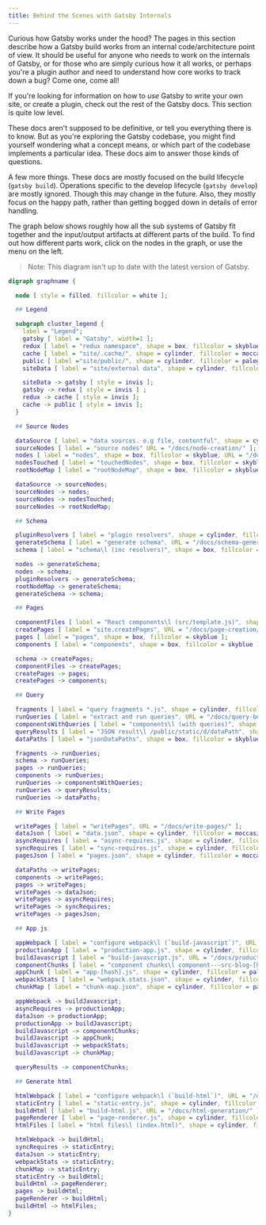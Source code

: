 ```yaml
---
title: Behind the Scenes with Gatsby Internals
---
```


Curious how Gatsby works under the hood? The pages in this section describe how a Gatsby build works from an internal code/architecture point of view. It should be useful for anyone who needs to work on the internals of Gatsby, or for those who are simply curious how it all works, or perhaps you're a plugin author and need to understand how core works to track down a bug? Come one, come all!

If you're looking for information on how to _use_ Gatsby to write your own site, or create a plugin, check out the rest of the Gatsby docs. This section is quite low level.

These docs aren't supposed to be definitive, or tell you everything there is to know. But as you're exploring the Gatsby codebase, you might find yourself wondering what a concept means, or which part of the codebase implements a particular idea. These docs aim to answer those kinds of questions.

A few more things. These docs are mostly focused on the build lifecycle (`gatsby build`). Operations specific to the develop lifecycle (`gatsby develop`) are mostly ignored. Though this may change in the future. Also, they mostly focus on the happy path, rather than getting bogged down in details of error handling.

The graph below shows roughly how all the sub systems of Gatsby fit together and the input/output artifacts at different parts of the build. To find out how different parts work, click on the nodes in the graph, or use the menu on the left.

> Note: This diagram isn't up to date with the latest version of Gatsby.

```dot
digraph graphname {

  node [ style = filled, fillcolor = white ];

  ## Legend

  subgraph cluster_legend {
    label = "Legend";
    gatsby [ label = "Gatsby", width=1 ];
    redux [ label = "redux namespace", shape = box, fillcolor = skyblue, width=1 ];
    cache [ label = "site/.cache/", shape = cylinder, fillcolor = moccasin, width=1 ];
    public [ label ="site/public/", shape = cylinder, fillcolor = palegreen, width=1 ];
    siteData [ label = "site/external data", shape = cylinder, fillcolor = gray, width=1 ];

    siteData -> gatsby [ style = invis ];
    gatsby -> redux [ style = invis ] ;
    redux -> cache [ style = invis ];
    cache -> public [ style = invis ];
  }

  ## Source Nodes

  dataSource [ label = "data sources. e.g file, contentful", shape = cylinder, fillcolor = gray ];
  sourceNodes [ label = "source nodes" URL = "/docs/node-creation/" ];
  nodes [ label = "nodes", shape = box, fillcolor = skyblue, URL = "/docs/node-creation/" ];
  nodesTouched [ label = "touchedNodes", shape = box, fillcolor = skyblue, URL = "/docs/node-creation/#freshstale-nodes" ];
  rootNodeMap [ label = "rootNodeMap", shape = box, fillcolor = skyblue, URL = "/docs/node-tracking/" ];

  dataSource -> sourceNodes;
  sourceNodes -> nodes;
  sourceNodes -> nodesTouched;
  sourceNodes -> rootNodeMap;

  ## Schema

  pluginResolvers [ label = "plugin resolvers", shape = cylinder, fillcolor = gray, URL = "/docs/schema-input-gql/#inferring-input-filters-from-plugin-fields" ];
  generateSchema [ label = "generate schema", URL = "/docs/schema-generation/" ];
  schema [ label = "schema\l (inc resolvers)", shape = box, fillcolor = skyblue ];

  nodes -> generateSchema;
  nodes -> schema;
  pluginResolvers -> generateSchema;
  rootNodeMap -> generateSchema;
  generateSchema -> schema;

  ## Pages

  componentFiles [ label = "React components\l (src/template.js)", shape = cylinder, fillcolor = gray ];
  createPages [ label = "site.createPages", URL = "/docs/page-creation/" ];
  pages [ label = "pages", shape = box, fillcolor = skyblue ];
  components [ label = "components", shape = box, fillcolor = skyblue ];

  schema -> createPages;
  componentFiles -> createPages;
  createPages -> pages;
  createPages -> components;

  ## Query

  fragments [ label = "query fragments *.js", shape = cylinder, fillcolor = gray ];
  runQueries [ label = "extract and run queries", URL = "/docs/query-behind-the-scenes/" ];
  componentsWithQueries [ label = "components\l (with queries)", shape = box, fillcolor = skyblue ];
  queryResults [ label = "JSON result\l /public/static/d/dataPath", shape = cylinder, fillcolor = palegreen, URL = "/docs/query-execution/#save-query-results-to-redux-and-disk" ];
  dataPaths [ label = "jsonDataPaths", shape = box, fillcolor = skyblue ];

  fragments -> runQueries;
  schema -> runQueries;
  pages -> runQueries;
  components -> runQueries;
  runQueries -> componentsWithQueries;
  runQueries -> queryResults;
  runQueries -> dataPaths;

  ## Write Pages

  writePages [ label = "writePages", URL = "/docs/write-pages/" ];
  dataJson [ label = "data.json", shape = cylinder, fillcolor = moccasin ];
  asyncRequires [ label = "async-requires.js", shape = cylinder, fillcolor = moccasin ];
  syncRequires [ label = "sync-requires.js", shape = cylinder, fillcolor = moccasin ];
  pagesJson [ label = "pages.json", shape = cylinder, fillcolor = moccasin ];

  dataPaths -> writePages;
  components -> writePages;
  pages -> writePages;
  writePages -> dataJson;
  writePages -> asyncRequires;
  writePages -> syncRequires;
  writePages -> pagesJson;

  ## App.js

  appWebpack [ label = "configure webpack\l (`build-javascript`)", URL = "/docs/production-app/#webpack-config" ];
  productionApp [ label = "production-app.js", shape = cylinder, fillcolor = moccasin, URL = "/docs/production-app/#production-appjs" ];
  buildJavascript [ label = "build-javascript.js", URL = "/docs/production-app/" ];
  componentChunks [ label = "component chunks\l component---src-blog-[hash].js", shape = cylinder, fillcolor = palegreen, URL = "/docs/how-code-splitting-works/" ];
  appChunk [ label = "app-[hash].js", shape = cylinder, fillcolor = palegreen ];
  webpackStats [ label = "webpack.stats.json", shape = cylinder, fillcolor = palegreen, URL = "/docs/how-code-splitting-works/#webpackstatsjson" ];
  chunkMap [ label = "chunk-map.json", shape = cylinder, fillcolor = palegreen, URL = "/docs/how-code-splitting-works/#chunk-mapjson" ];

  appWebpack -> buildJavascript;
  asyncRequires -> productionApp;
  dataJson -> productionApp;
  productionApp -> buildJavascript;
  buildJavascript -> componentChunks;
  buildJavascript -> appChunk;
  buildJavascript -> webpackStats;
  buildJavascript -> chunkMap;

  queryResults -> componentChunks;

  ## Generate html

  htmlWebpack [ label = "configure webpack\l (`build-html`)", URL = "/docs/html-generation/#webpack" ];
  staticEntry [ label = "static-entry.js", shape = cylinder, fillcolor = moccasin, URL = "/docs/html-generation/#static-entryjs" ];
  buildHtml [ label = "build-html.js", URL = "/docs/html-generation/" ];
  pageRenderer [ label = "page-renderer.js", shape = cylinder, fillcolor = palegreen ];
  htmlFiles [ label = "html files\l (index.html)", shape = cylinder, fillcolor = palegreen ];

  htmlWebpack -> buildHtml;
  syncRequires -> staticEntry;
  dataJson -> staticEntry;
  webpackStats -> staticEntry;
  chunkMap -> staticEntry;
  staticEntry -> buildHtml;
  buildHtml -> pageRenderer;
  pages -> buildHtml;
  pageRenderer -> buildHtml;
  buildHtml -> htmlFiles;
}
```
